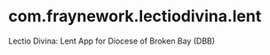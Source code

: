 com.fraynework.lectiodivina.lent
====================

Lectio Divina: Lent App for Diocese of Broken Bay (DBB)

